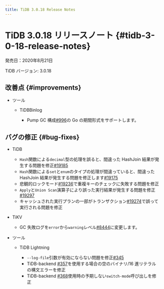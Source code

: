 ```yaml
---
title: TiDB 3.0.18 Release Notes
---
```


# TiDB 3.0.18 リリースノート {#tidb-3-0-18-release-notes}

発売日：2020年8月21日

TiDB バージョン: 3.0.18

## 改善点 {#improvements}

-   ツール

    -   TiDBBinlog

        -   Pump GC 構成[#996](https://github.com/pingcap/tidb-binlog/pull/996)の Go の期間形式をサポートします。

## バグの修正 {#bug-fixes}

-   TiDB

    -   `Hash`関数による`decimal`型の処理を誤ると、間違った HashJoin 結果が発生する問題を修正[#19185](https://github.com/pingcap/tidb/pull/19185)
    -   `Hash`関数による`set`と`enum`のタイプの処理が間違っていると、間違った HashJoin 結果が発生する問題を修正します[#19175](https://github.com/pingcap/tidb/pull/19175)
    -   悲観的ロックモード[#19236](https://github.com/pingcap/tidb/pull/19236)で重複キーのチェックに失敗する問題を修正
    -   `Apply`と`Union Scan`演算子により誤った実行結果が発生する問題を修正[#19297](https://github.com/pingcap/tidb/pull/19297)
    -   キャッシュされた実行プランの一部がトランザクション[#19274](https://github.com/pingcap/tidb/pull/19274)で誤って実行される問題を修正

-   TiKV

    -   GC 失敗ログを`error`から`warning`レベル[#8444](https://github.com/tikv/tikv/pull/8444)に変更します。

-   ツール

    -   TiDB Lightning

        -   `--log-file`引数が有効にならない問題を修正[#345](https://github.com/pingcap/tidb-lightning/pull/345)
        -   TiDB-backend [#357](https://github.com/pingcap/tidb-lightning/pull/357)を使用する場合の空のバイナリ/16 進リテラルの構文エラーを修正
        -   TiDB-backend [#368](https://github.com/pingcap/tidb-lightning/pull/368)使用時の予期しない`switch-mode`呼び出しを修正

